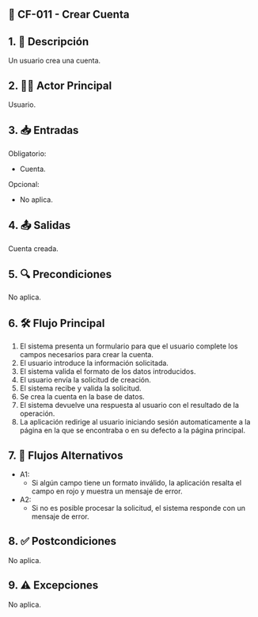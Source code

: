 ## 🌟 CF-011 - Crear Cuenta

## 1. 📝 Descripción  
Un usuario crea una cuenta.

## 2. 🧑‍💻 Actor Principal  
Usuario.

## 3. 📥 Entradas  
Obligatorio:  
* Cuenta.  

Opcional:  
* No aplica.

## 4. 📤 Salidas  
Cuenta creada.

## 5. 🔍 Precondiciones 
No aplica.

## 6. 🛠️ Flujo Principal  
1. El sistema presenta un formulario para que el usuario complete los campos necesarios para crear la cuenta.  
2. El usuario introduce la información solicitada.  
3. El sistema valida el formato de los datos introducidos.  
4. El usuario envía la solicitud de creación.  
5. El sistema recibe y valida la solicitud.  
6. Se crea la cuenta en la base de datos.  
7. El sistema devuelve una respuesta al usuario con el resultado de la operación.  
8. La aplicación redirige al usuario iniciando sesión automaticamente a la página en la que se encontraba o en su defecto a la página principal.

## 7. 🔄 Flujos Alternativos  
* A1:  
    * Si algún campo tiene un formato inválido, la aplicación resalta el campo en rojo y muestra un mensaje de error.  
* A2:  
    * Si no es posible procesar la solicitud, el sistema responde con un mensaje de error.

## 8. ✅ Postcondiciones  
No aplica.

## 9. ⚠️ Excepciones  
No aplica.
